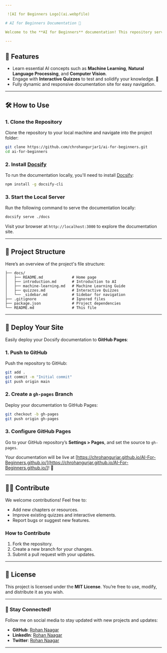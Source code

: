 ```yaml
---

 ![AI for Beginners Logo](ai.webpfile)

# AI for Beginners Documentation 🌟

Welcome to the **AI for Beginners** documentation! This repository serves as an interactive guide to help you learn and explore the fundamentals of Artificial Intelligence (AI). 🚀 Whether you're just starting or looking to refresh your knowledge, this is the perfect place for you!

---
```


## 📖 Features
- Learn essential AI concepts such as **Machine Learning**, **Natural Language Processing**, and **Computer Vision**.
- Engage with **Interactive Quizzes** to test and solidify your knowledge. 🧠
- Fully dynamic and responsive documentation site for easy navigation.

---

## 🛠️ How to Use

### **1. Clone the Repository**
Clone the repository to your local machine and navigate into the project folder:
```bash
git clone https://github.com/chrohangurjar1/ai-for-beginners.git
cd ai-for-beginners
```

### **2. Install [Docsify](https://docsify.js.org/)**
To run the documentation locally, you'll need to install [Docsify](https://docsify.js.org/):
```bash
npm install -g docsify-cli
```

### **3. Start the Local Server**
Run the following command to serve the documentation locally:
```bash
docsify serve ./docs
```

Visit your browser at `http://localhost:3000` to explore the documentation site.

---

## 📂 Project Structure
Here’s an overview of the project's file structure:
```
├── docs/
│   ├── README.md             # Home page
│   ├── introduction.md       # Introduction to AI
│   ├── machine-learning.md   # Machine Learning Guide
│   ├── quizzes.md            # Interactive Quizzes
│   └── _sidebar.md           # Sidebar for navigation
├── .gitignore                # Ignored files
├── package.json              # Project dependencies
└── README.md                 # This file
```

---

## 🚀 Deploy Your Site
Easily deploy your Docsify documentation to **GitHub Pages**:

### **1. Push to GitHub**
Push the repository to GitHub:
```bash
git add .
git commit -m "Initial commit"
git push origin main
```

### **2. Create a `gh-pages` Branch**
Deploy your documentation to GitHub Pages:
```bash
git checkout -b gh-pages
git push origin gh-pages
```

### **3. Configure GitHub Pages**
Go to your GitHub repository’s **Settings > Pages**, and set the source to `gh-pages`.

Your documentation will be live at [https://chrohangurjar.github.io/AI-For-Beginners.github.io/](https://chrohangurjar.github.io/AI-For-Beginners.github.io/)! 🎉

---

## 👨‍💻 Contribute
We welcome contributions! Feel free to:
- Add new chapters or resources.
- Improve existing quizzes and interactive elements.
- Report bugs or suggest new features.

### **How to Contribute**
1. Fork the repository.
2. Create a new branch for your changes.
3. Submit a pull request with your updates.

---

## 📜 License
This project is licensed under the **MIT License**. You’re free to use, modify, and distribute it as you wish.

---

### 📢 Stay Connected!
Follow me on social media to stay updated with new projects and updates:
- **GitHub**: [Rohan Naagar](https://github.com/chrohangurjar1)
- **LinkedIn**: [Rohan Naagar](#)
- **Twitter**: [Rohan Naagar](#)

---
